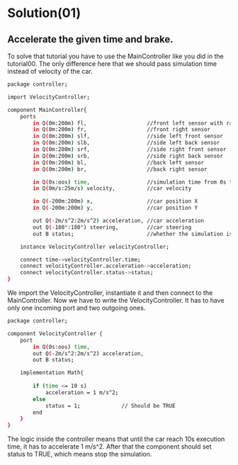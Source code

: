 # Solution(01)

## Accelerate the given time and brake.

To solve that tutorial you have to use the MainController like you did in the tutorial00. The only difference here that we should pass simulation time instead of velocity of the car.

```sh
package controller;

import VelocityController;

component MainController{
    ports                                   
        in Q(0m:200m) fl,                   //front left sensor with range from 0 meters to 200 meters
        in Q(0m:200m) fr,                   //front right sensor
        in Q(0m:200m) slf,                  //side left front sensor
        in Q(0m:200m) slb,                  //side left back sensor
        in Q(0m:200m) srf,                  //side right front sensor
        in Q(0m:200m) srb,                  //side right back sensor
        in Q(0m:200m) bl,                   //back left sensor
        in Q(0m:200m) br,                   //back right sensor

        in Q(0s:oos) time,                  //simulation time from 0s to infinity
        in Q(0m/s:25m/s) velocity,          //car velocity

        in Q(-200m:200m) x,                 //car position X
        in Q(-200m:200m) y,                 //car position Y

        out Q(-2m/s^2:2m/s^2) acceleration, //car acceleration 
        out Q(-180°:180°) steering,         //car steering
        out B status;                       //whether the simulation is still running

    instance VelocityController velocityController;

    connect time->velocityController.time;
    connect velocityController.acceleration->acceleration;
    connect velocityController.status->status;
}
```
We import the VelocityController, instantiate it and then connect to the MainController.
Now we have to write the VelocityController. It has to have only one incoming port and two outgoing ones.

```sh
package controller;

component VelocityController {
	port
		in Q(0s:oos) time,
		out Q(-2m/s^2:2m/s^2) acceleration,
		out B status;

	implementation Math{
		
		if (time <= 10 s)
    	    acceleration = 1 m/s^2;
    	else
    		status = 1;             // Should be TRUE
        end
	}
}
```

The logic inside the controller means that until the car reach 10s execution time, it has to accelerate 1 m/s^2. After that the component should set status to TRUE, which means stop the simulation.